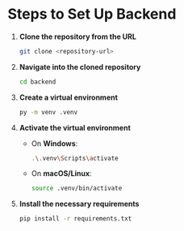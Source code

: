 # Steps to Set Up Backend

1. **Clone the repository from the URL**
    ```bash
    git clone <repository-url>
    ```

2. **Navigate into the cloned repository**
    ```bash
    cd backend
    ```

3. **Create a virtual environment**
    ```bash
    py -m venv .venv
    ```

4. **Activate the virtual environment**
    - On **Windows**:
        ```bash
        .\.venv\Scripts\activate
        ```
    - On **macOS/Linux**:
        ```bash
        source .venv/bin/activate
        ```

5. **Install the necessary requirements**
    ```bash
    pip install -r requirements.txt
    ```
